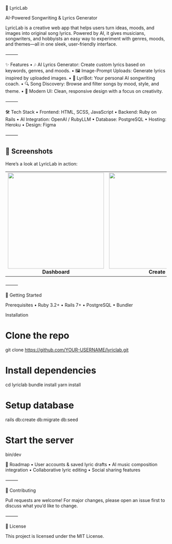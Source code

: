 🎵 LyricLab

AI-Powered Songwriting & Lyrics Generator

LyricLab is a creative web app that helps users turn ideas, moods, and images into original song lyrics. Powered by AI, it gives musicians, songwriters, and hobbyists an easy way to experiment with genres, moods, and themes—all in one sleek, user-friendly interface.

⸻

✨ Features
	•	🎶 AI Lyrics Generator: Create custom lyrics based on keywords, genres, and moods.
	•	🖼️ Image-Prompt Uploads: Generate lyrics inspired by uploaded images.
	•	🤖 LyriBot: Your personal AI songwriting coach.
	•	🔍 Song Discovery: Browse and filter songs by mood, style, and theme.
	•	🎨 Modern UI: Clean, responsive design with a focus on creativity.

⸻

🛠️ Tech Stack
	•	Frontend: HTML, SCSS, JavaScript
	•	Backend: Ruby on Rails
	•	AI Integration: OpenAI / RubyLLM
	•	Database: PostgreSQL
	•	Hosting: Heroku
	•	Design: Figma

⸻

## 📸 Screenshots

Here’s a look at LyricLab in action:  

<table>
  <tr>
    <td align="center">
      <img src="https://res.cloudinary.com/dt4jctqz1/image/upload/v1757422982/IMG_4345_hutazr.png" width="300"><br>
      <b>Dashboard</b>
    </td>
    <td align="center">
      <img src="https://res.cloudinary.com/dt4jctqz1/image/upload/v1757422983/IMG_4348_glcg2m.png" width="300"><br>
      <b>Create</b>
    </td>
    <td align="center">
      <img src="https://res.cloudinary.com/dt4jctqz1/image/upload/v1757422983/IMG_4346_pabaxz.png" width="300"><br>
      <b>Show</b>
    </td>
  </tr>
</table>

⸻

🚀 Getting Started

Prerequisites
	•	Ruby 3.2+
	•	Rails 7+
	•	PostgreSQL
	•	Bundler

Installation
# Clone the repo
git clone https://github.com/YOUR-USERNAME/lyriclab.git

# Install dependencies
cd lyriclab
bundle install
yarn install

# Setup database
rails db:create db:migrate db:seed

# Start the server
bin/dev

🧩 Roadmap
	•	User accounts & saved lyric drafts
	•	AI music composition integration
	•	Collaborative lyric editing
	•	Social sharing features

⸻

🤝 Contributing

Pull requests are welcome! For major changes, please open an issue first to discuss what you’d like to change.

⸻

📜 License

This project is licensed under the MIT License.
